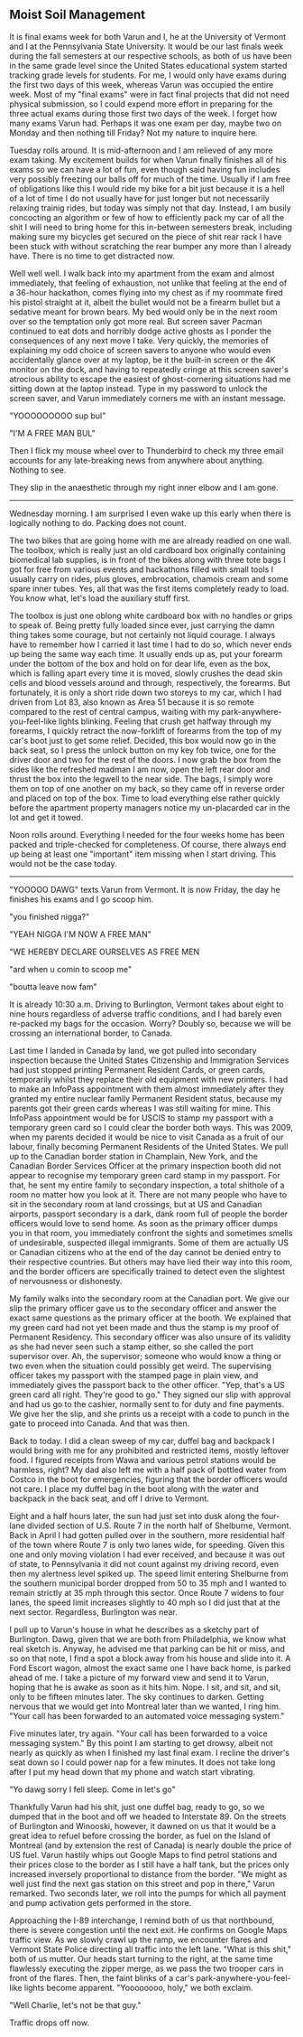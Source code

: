 ## Moist Soil Management

It is final exams week for both Varun and I, he at the University of Vermont and I at the Pennsylvania State University. It would be our last finals week during the fall semesters at our respective schools, as both of us have been in the same grade level since the United States educational system started tracking grade levels for students. For me, I would only have exams during the first two days of this week, whereas Varun was occupied the entire week. Most of my "final exams" were in fact final projects that did not need physical submission, so I could expend more effort in preparing for the three actual exams during those first two days of the week. I forget how many exams Varun had. Perhaps it was one exam per day, maybe two on Monday and then nothing till Friday? Not my nature to inquire here.

Tuesday rolls around. It is mid-afternoon and I am relieved of any more exam taking. My excitement builds for when Varun finally finishes all of his exams so we can have a lot of fun, even though said having fun includes very possibly freezing our balls off for much of the time. Usually if I am free of obligations like this I would ride my bike for a bit just because it is a hell of a lot of time I do not usually have for just longer but not necessarily relaxing trainig rides, but today was simply not that day. Instead, I am busily concocting an algorithm or few of how to efficiently pack my car of all the shit I will need to bring home for this in-between semesters break, including making sure my bicycles get secured on the piece of shit rear rack I have been stuck with without scratching the rear bumper any more than I already have. There is no time to get distracted now.

Well well well. I walk back into my apartment from the exam and almost immediately, that feeling of exhaustion, not unlike that feeling at the end of a 36-hour hackathon, comes flying into my chest as if my roommate fired his pistol straight at it, albeit the bullet would not be a firearm bullet but a sedative meant for brown bears. My bed would only be in the next room over so the temptation only got more real. But screen saver Pacman continued to eat dots and horribly dodge active ghosts as I ponder the consequences of any next move I take. Very quickly, the memories of explaining my odd choice of screen savers to anyone who would even accidentally glance over at my laptop, be it the built-in screen or the 4K monitor on the dock, and having to repeatedly cringe at this screen saver's atrocious ability to escape the easiest of ghost-cornering situations had me sitting down at the laptop instead. Type in my password to unlock the screen saver, and Varun immediately corners me with an instant message.

"YOOOOOOOOO sup bul"

"I'M A FREE MAN BUL"

Then I flick my mouse wheel over to Thunderbird to check my three email accounts for any late-breaking news from anywhere about anything. Nothing to see.

They slip in the anaesthetic through my right inner elbow and I am gone.

-----

Wednesday morning. I am surprised I even wake up this early when there is logically nothing to do. Packing does not count.

The two bikes that are going home with me are already readied on one wall. The toolbox, which is really just an old cardboard box originally containing biomedical lab supplies, is in front of the bikes along with three tote bags I got for free from various events and hackathons filled with small tools I usually carry on rides, plus gloves, embrocation, chamois cream and some spare inner tubes. Yes, all that was the first items completely ready to load. You know what, let's load the auxiliary stuff first.

The toolbox is just one oblong white cardboard box with no handles or grips to speak of. Being pretty fully loaded since ever, just carrying the damn thing takes some courage, but not certainly not liquid courage. I always have to remember how I carried it last time I had to do so, which never ends up being the same way each time. It usually ends up as, put your forearm under the bottom of the box and hold on for dear life, even as the box, which is falling apart every time it is moved, slowly crushes the dead skin cells and blood vessels around and through, respectively, the forearms. But fortunately, it is only a short ride down two storeys to my car, which I had driven from Lot 83, also known as Area 51 because it is so remote compared to the rest of central campus, waiting with my park-anywhere-you-feel-like lights blinking. Feeling that crush get halfway through my forearms, I quickly retract the now-forklift of forearms from the top of my car's boot just to get some relief. Decided, this box would now go in the back seat, so I press the unlock button on my key fob twice, one for the driver door and two for the rest of the doors. I now grab the box from the sides like the refreshed madman I am now, open the left rear door and thrust the box into the legwell to the near side. The bags, I simply wore them on top of one another on my back, so they came off in reverse order and placed on top of the box. Time to load everything else rather quickly before the apartment property managers notice my un-placarded car in the lot and get it towed.

Noon rolls around. Everything I needed for the four weeks home has been packed and triple-checked for completeness. Of course, there always end up being at least one "important" item missing when I start driving. This would not be the case today.

-----

"YOOOOO DAWG" texts Varun from Vermont. It is now Friday, the day he finishes his exams and I go scoop him.

"you finished nigga?"

"YEAH NIGGA I'M NOW A FREE MAN"

"WE HEREBY DECLARE OURSELVES AS FREE MEN

"ard when u comin to scoop me"

"boutta leave now fam"

It is already 10:30 a.m. Driving to Burlington, Vermont takes about eight to nine hours regardless of adverse traffic conditions, and I had barely even re-packed my bags for the occasion. Worry? Doubly so, because we will be crossing an international border, to Canada.

Last time I landed in Canada by land, we got pulled into secondary inspection because the United States Citizenship and Immigration Services had just stopped printing Permanent Resident Cards, or green cards, temporarily whilst they replace their old equipment with new printers. I had to make an InfoPass appointment with them almost immediately after they granted my entire nuclear family Permanent Resident status, because my parents got their green cards whereas I was still waiting for mine. This InfoPass appointment would be for USCIS to stamp my passport with a temporary green card so I could clear the border both ways. This was 2009, when my parents decided it would be nice to visit Canada as a fruit of our labour, finally becoming Permanent Residents of the United States. We pull up to the Canadian border station in Champlain, New York, and the Canadian Border Services Officer at the primary inspection booth did not appear to recognise my temporary green card stamp in my passport. For that, he sent my entire family to secondary inspection, a total shithole of a room no matter how you look at it. There are not many people who have to sit in the secondary room at land crossings, but at US and Canadian airports, passport secondary is a dark, dank room full of people the border officers would love to send home. As soon as the primary officer dumps you in that room, you immediately confront the sights and sometimes smells of undesirable, suspected illegal immigrants. Some of them are actually US or Canadian citizens who at the end of the day cannot be denied entry to their respective countries. But others may have lied their way into this room, and the border officers are specifically trained to detect even the slightest of nervousness or dishonesty.

My family walks into the secondary room at the Canadian port. We give our slip the primary officer gave us to the secondary officer and answer the exact same questions as the primary officer at the booth. We explained that my green card had not yet been made and thus the stamp is my proof of Permanent Residency. This secondary officer was also unsure of its validity as she had never seen such a stamp either, so she called the port supervisor over. Ah, the supervisor; someone who would know a thing or two even when the situation could possibly get weird. The supervising officer takes my passport with the stamped page in plain view, and immediately gives the passport back to the other officer. "Yep, that's a US green card all right. They're good to go." They signed our slip with approval and had us go to the cashier, normally sent to for duty and fine payments. We give her the slip, and she prints us a receipt with a code to punch in the gate to proceed into Canada. And that was then.

Back to today. I did a clean sweep of my car, duffel bag and backpack I would bring with me for any prohibited and restricted items, mostly leftover food. I figured receipts from Wawa and various petrol stations would be harmless, right? My dad also left me with a half pack of bottled water from Costco in the boot for emergencies, figuring that the border officers would not care. I place my duffel bag in the boot along with the water and backpack in the back seat, and off I drive to Vermont.

Eight and a half hours later, the sun had just set into dusk along the four-lane divided section of U.S. Route 7 in the north half of Shelburne, Vermont. Back in April I had gotten pulled over in the southern, more residential half of the town where Route 7 is only two lanes wide, for speeding. Given this one and only moving violation I had ever received, and because it was out of state, to Pennsylvania it did not count against my driving record, even then my alertness level spiked up. The speed limit entering Shelburne from the southern municipal border dropped from 50 to 35 mph and I wanted to remain strictly at 35 mph through this sector. Once Route 7 widens to four lanes, the speed limit increases slightly to 40 mph so I did just that at the next sector. Regardless, Burlington was near.

I pull up to Varun's house in what he describes as a sketchy part of Burlington. Dawg, given that we are both from Philadelphia, we know what real sketch is. Anyway, he advised me that parking can be hit or miss, and so on that note, I find a spot a block away from his house and slide into it. A Ford Escort wagon, almost the exact same one I have back home, is parked ahead of me. I take a picture of my forward view and send it to Varun, hoping that he is awake as soon as it hits him. Nope. I sit, and sit, and sit, only to be fifteen minutes later. The sky continues to darken. Getting nervous that we would get into Montreal later than we wanted, I ring him. "Your call has been forwarded to an automated voice messaging system."

Five minutes later, try again. "Your call has been forwarded to a voice messaging system." By this point I am starting to get drowsy, albeit not nearly as quickly as when I finished my last final exam. I recline the driver's seat down so I could power nap for a few minutes. It does not take long after I put my head down that my phone and watch start vibrating.

"Yo dawg sorry I fell sleep. Come in let's go"

Thankfully Varun had his shit, just one duffel bag, ready to go, so we dumped that in the boot and off we headed to Interstate 89. On the streets of Burlington and Winooski, however, it dawned on us that it would be a great idea to refuel before crossing the border, as fuel on the Island of Montreal (and by extension the rest of Canada) is nearly double the price of US fuel. Varun hastily whips out Google Maps to find petrol stations and their prices close to the border as I still have a half tank, but the prices only increased inversely proportional to distance from the border. "We might as well just find the next gas station on this street and pop in there," Varun remarked. Two seconds later, we roll into the pumps for which all payment and pump activation gets performed in the store.

Approaching the I-89 interchange, I remind both of us that northbound, there is severe congestion until the next exit. He confirms on Google Maps traffic view. As we slowly crawl up the ramp, we encounter flares and Vermont State Police directing all traffic into the left lane. "What is this shit," both of us mutter. Our heads start turning to the right, at the same time flawlessly executing the zipper merge, as we pass the two trooper cars in front of the flares. Then, the faint blinks of a car's park-anywhere-you-feel-like lights become apparent. "Yoooooooo, holy," we both exclaim.

"Well Charlie, let's not be that guy."

Traffic drops off now.
